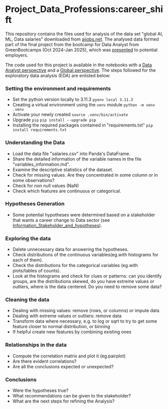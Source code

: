 # Project_Data_Professions:career_shift
This repository contains the files used for analysis of the data set "global AI, ML, Data salaries" downloaded from [aijobs.net](https://aijobs.net/salaries/download/). The analysed data formed part of the final project from the bootcamp for Data Analyst from GreenBootcamps (Oct 2024-Jan 2025), which was [presented](https://github.com/anaPau-24/Project_Data_Professions_career_shift/tree/main/Presentation) to potential employers.

The code used for this project is available in the notebooks with a [Data Analyst perspective](https://github.com/anaPau-24/Project_Data_Professions_career_shift/blob/main/Data_Analyst_perspective.ipynb) and a [Global perspective](https://github.com/anaPau-24/Project_Data_Professions_career_shift/tree/main/Global_perspective). The steps followed for the exploratory data analysis (EDA) are enlisted below:

### Setting the environment and requirements
- Set the python version locally to 3.11.3
  ```pyenv local 3.11.3```
- Creating a virtual environment using the ```venv``` module
  ```python -m venv .venv```
- Activate your newly created
  ```source .venv/bin/activate```
- Upgrade ```pip```
  ```pip install --upgrade pip```
- Installing the required packages contained in "requirements.txt"
  ```pip install requirements.txt```


### Understanding the Data
- Load the data file "salaries.csv" into Panda's DataFrame.
- Share the detailed information of the variable names in the file "variables_information.md".
- Examine the descriptive statistics of the dataset.
- Check for missing values. Are they concentrated in some column or in some observations?
- Check for non null values (NaN)
- Check which features are continuous or categorical.

### Hypotheses Generation
- Some potential hypotheses were determined based on a stakeholder that wants a career change to Data sector (see [Information_Stakeholder_and_hypotheses](https://github.com/anaPau-24/Project_Data_Professions_career_shift/blob/main/Information_stakeholder_and_hypotheses.md)).
   
### Exploring the data
- Delete unnecessary data for answering the hypotheses.
- Check distributions of the continuous variables(eg.with histograms for each of them).
- Check the distributions for the categorical variables (eg.with plots/tables of counts).
- Look at the histograms and check for clues or patterns: can you identify groups, are the distributions skewed, do you have extreme values or outliers, where is the data centered. Do you need to remove some data?

### Cleaning the data

- Dealing with missing values: remove (rows, or columns) or impute data
- Dealing with extreme values or outliers: remove data
- Transform data where necessary, e.g. to log or sqrt to try to get some feature closer to normal distribution, or binning
- If helpful create new features by combining existing ones
  
### Relationships in the data

- Compute the correlation matrix and plot it (eg.pairplot)
- Are there evident correlations?
- Are all the conclusions expected or unexpected?

### Conclusions

- Were the hypotheses true?
- What recommendations can be given to the stakeholder?
- What are the next steps for  refining the Analysis?

